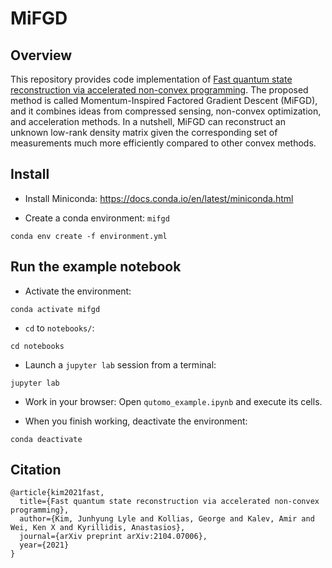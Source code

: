 # MiFGD

## Overview

This repository provides code implementation of [Fast quantum state reconstruction via accelerated non-convex programming]([https://arxiv.org/abs/2104.07006](https://arxiv.org/abs/2104.07006)). The proposed method is called Momentum-Inspired Factored Gradient Descent (MiFGD), and it combines ideas from compressed sensing, non-convex optimization, and acceleration methods. In a nutshell, MiFGD  can reconstruct an unknown low-rank density matrix given the corresponding set of measurements much more efficiently compared to other convex methods.

## Install

- Install Miniconda: https://docs.conda.io/en/latest/miniconda.html

- Create a conda environment: `mifgd`
```
conda env create -f environment.yml
```

## Run the example notebook

- Activate the environment:
```
conda activate mifgd
```

- `cd` to  `notebooks/`:
```
cd notebooks
```

- Launch a `jupyter lab` session from a terminal:
```
jupyter lab
```

- Work in your browser: Open `qutomo_example.ipynb` and execute its cells.


- When you finish working, deactivate the environment: 

```
conda deactivate
```

## Citation

```
@article{kim2021fast,
  title={Fast quantum state reconstruction via accelerated non-convex programming},
  author={Kim, Junhyung Lyle and Kollias, George and Kalev, Amir and Wei, Ken X and Kyrillidis, Anastasios},
  journal={arXiv preprint arXiv:2104.07006},
  year={2021}
}
```

